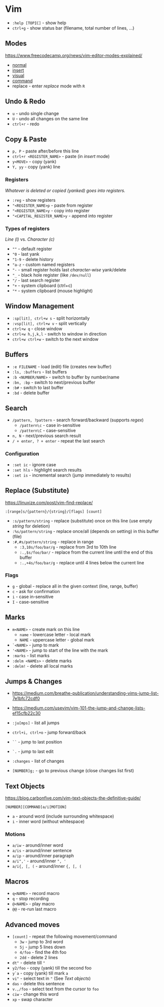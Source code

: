 # Vim
- `:help [TOPIC]` - show help
- `ctrl+g` - show status bar (filename, total number of lines, ...)

## Modes
https://www.freecodecamp.org/news/vim-editor-modes-explained/

- [normal](vim-normal.md)
- [insert](vim-insert.md)
- [visual](vim-visual.md)
- [command](vim-command.md)
- replace - enter _replace_ mode with `R`

## Undo & Redo
- `u` - undo single change
- `U` - undo all changes on the same line
- `ctrl+r` - redo

## Copy & Paste
- `p, P` - paste after/before this line
- `ctrl+r <REGISTER_NAME>` - paste (in _insert_ mode)
- `y<MOVE>` - copy (yank)
- `Y, yy` - copy (yank) line

### Registers
_Whatever is deleted or copied (yanked) goes into registers._

- `:reg` - show registers
- `"<REGISTER_NAME>p` - paste from register
- `"<REGISTER_NAME>y` - copy into register
- `"<CAPITAL_REGISTER_NAME>y` - append into register

### Types of registers
_Line (l)_ vs. _Character (c)_

- `""` - default register
- `"0` - last yank
- `"1-9` - delete history
- `"a-z` - custom named registers
- `"-` - small register holds last _character-wise_ yank/delete
- `"_` - black hole register (like `/dev/null`)
- `"/` - last search register
- `"+` - system clipboard (ctrl+c)
- `"*` - system clipboard (mouse highlight)
    
## Window Management
- `:sp[lit], ctrl+w s` - split horizontally
- `:vsp[lit], ctrl+w v` - split vertically  
- `ctrl+w q` - close window
- `ctrl+w h,j,k,l` - switch to window in direction
- `ctrl+w ctrl+w` - switch to the next window

## Buffers
- `:e FILENAME` - load (edit) file (creates new buffer)
- `:ls, :buffers` - list buffers
- `:b <NUMBER/NAME>` - switch to buffer by number/name
- `:bn, :bp` - switch to next/previous buffer  
- `:b#` - switch to last buffer   
- `:bd` - delete buffer

## Search
- `/pattern, ?pattern` - search forward/backward (supports _regex_)
  - `/pattern\c` - case in-sensitive
  - `/pattern\C` - case-sensitive
- `n, N` - next/previous search result
- `/ + enter, ? + enter` - repeat the last search

### Configuration
- `:set ic` - ignore case
- `:set hls` - highlight search results
- `:set is` - incremental search (jump immediately to results)

## Replace (Substitute)
https://linuxize.com/post/vim-find-replace/

```
:[range]s/{pattern}/{string}/[flags] [count]
```

- `:s/pattern/string` - replace (substitute) once on this line (use empty _string_ for deletion)
- `:%s/pattern/string` - replace once/all (depends on setting) in this buffer (file)
- `:#,#s/pattern/string` - replace in range
  - `:3,10s/foo/bar/g` - replace from 3rd to 10th line 
  - `:.,$s/foo/bar/` - replace from the current line until the end of this buffer
  - `:.,+4s/foo/bar/g` - replace until 4 lines below the current line

### Flags
- `g` - global - replace all in the given context (line, range, buffer)
- `c` - ask for confirmation
- `i` - case in-sensitive
- `I` - case-sensitive

## Marks
- `m<NAME>` - create mark on this line
  - `name` - lowercase letter - local mark
  - `NAME` - uppercase letter - global mark
- ``` `<NAME> ``` - jump to mark
- `'<NAME>` - jump to start of the line with the mark
- `:marks` - list marks
- `:delm <NAMEs>` - delete marks
- `:delm!` - delete all local marks
  
## Jumps & Changes
- https://medium.com/breathe-publication/understanding-vims-jump-list-7e1bfc72cdf0
- https://medium.com/usevim/vim-101-the-jump-and-change-lists-ef15cfb22c30

- `:ju[mps]` - list all jumps
- `ctrl+i, ctrl+o` - jump forward/back
- ``` `` ``` - jump to last position
- ``` `. ``` - jump to last edit
- `:changes` - list of changes
- `[NUMBER]g;` - go to previous change (close changes list first)

## Text Objects
https://blog.carbonfive.com/vim-text-objects-the-definitive-guide/

```
[NUMBER][COMMAND]a/i[MOTION]
```
- `a` - around word (include surrounding whitespace)
- `i` - inner word (without whitespace)

### Motions
- `a/iw` - around/inner word
- `a/is` - around/inner sentence
- `a/ip` - around/inner paragraph
- `a/i",'` - around/inner `", '`
- `a/i{, [, (` - around/inner `{, [, (`

## Macros
- `q<NAME>` - record macro
- `q` - stop recording
- `@<NAME>` - play macro
- `@@` - re-run last macro

## Advanced moves
- `[count]` - repeat the following movement/command
  - `3w` - jump to 3rd word
  - `5j` - jump 5 lines down
  - `4/foo` - find the 4th foo
  - `2dd` - delete 2 lines
- `dt"` - delete till `"`
- `y2/foo` - copy (yank) till the second foo
- ``` y`a ``` - copy (yank) till mark `a`
- `vi"` - select text in `"` (See _Text objects_)
- `das` - delete this sentence
- `v.,/foo` - select text from the cursor to `foo`
- `ciw` - change this word
- `xp` - swap character
